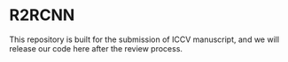 # R2RCNN
This repository is built for the submission of ICCV manuscript, and we will release our code here after the review process.
